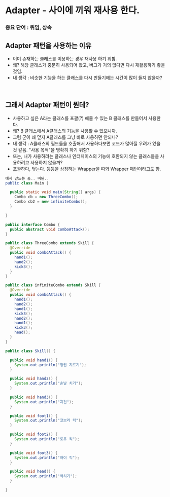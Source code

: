 # Adapter - 사이에 끼워 재사용 한다.

### 중요 단어 : 위임, 상속

## Adapter 패턴을 사용하는 이유
- 이미 존재하는 클래스를 이용하는 경우 재사용 하기 위함.<br>
- 왜? 해당 클래스가 충분히 사용되어 왔고, 버그가 거의 없다면 다시 재활용하기 좋을 것임.<br>
- 내 생각 : 비슷한 기능을 하는 클래스를 다시 만들기에는 시간이 많이 들지 않을까?<br>

<br>

## 그래서 Adapter 패턴이 뭔데?
- 사용하고 싶은 A라는 클래스를 포괄(?) 해줄 수 있는 B 클래스를 만들어서 사용한다.<br>
- 왜? B 클래스에서 A클래스의 기능을 사용할 수 있으니까.<br>
- 그럼 굳이 왜 덮지 A클래스를 그냥 바로 사용하면 안되나? <br>
- 내 생각 : A클래스의 필드들을 호출해서 사용하다보면 코드가 많아질 우려가 있을 것 같음. "사용 목적"을 명확히 하기 위함? <br>
- 또는, 내가 사용하려는 클래스나 인터페이스의 기능에 호환되지 않는 클래스들을 사용하려고 사용하지 않을까? <br>
- 포괄하다, 덮는다. 등등을 상징하는 Wrapper을 따와 Wrapper 패턴이라고도 함.<br>

``` java
예시 만드는 중.. 미완..
public class Main {

  public static void main(String[] args) {
    Combo cb = new ThreeCombo();
    Combo cb2 = new infiniteCombo();
  }

}

public interface Combo {
  public abstract void comboAttack();
}

public class ThreeCombo extends Skill {
  @Override
  public void comboAttack() {
    hand1();
    hand2();
    kick3();
  }
}

public class infiniteCombo extends Skill {
  @Override
  public void comboAttack() {
    hand1();
    hand2();
    hand1();
    kick3();
    hand2();
    hand1();
    kick3();
    head();
  }
}

public class Skill() {

  public void hand1() {
    System.out.println("정권 지르기");
  }

  public void hand2() {
    System.out.println("손날 치기");
  }

  public void hand3() {
    System.out.println("지건");
  }

  public void foot1() {
    System.out.println("코브라 킥");
  }

  public void foot2() {
    System.out.println("로우 킥");
  }

  public void foot3() {
    System.out.println("하이 킥");
  }

  public void head() {
    System.out.println("박치기");
  }

}

```
